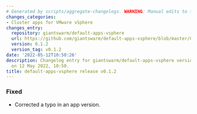```yaml
---
# Generated by scripts/aggregate-changelogs. WARNING: Manual edits to this files will be overwritten.
changes_categories:
- Cluster apps for VMware vSphere
changes_entry:
  repository: giantswarm/default-apps-vsphere
  url: https://github.com/giantswarm/default-apps-vsphere/blob/master/CHANGELOG.md#012---2022-05-12
  version: 0.1.2
  version_tag: v0.1.2
date: '2022-05-12T10:50:26'
description: Changelog entry for giantswarm/default-apps-vsphere version 0.1.2, published
  on 12 May 2022, 10:50.
title: default-apps-vsphere release v0.1.2
---
```


### Fixed
- Corrected a typo in an app version.
